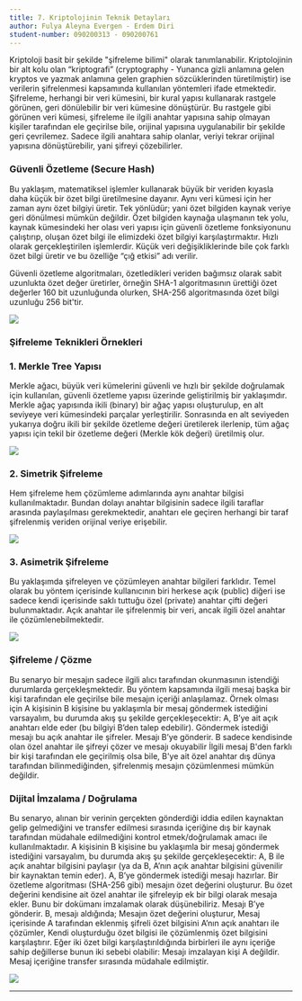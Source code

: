 ```yaml
---
title: 7. Kriptolojinin Teknik Detayları
author: Fulya Aleyna Evergen - Erdem Diri
student-number: 090200313 - 090200761
---
```


Kriptoloji basit bir şekilde "şifreleme bilimi" olarak tanımlanabilir. Kriptolojinin bir alt kolu olan “kriptografi” (cryptography - Yunanca gizli
anlamına gelen kryptos ve yazmak anlamına gelen graphien sözcüklerinden
türetilmiştir) ise verilerin şifrelenmesi kapsamında kullanılan yöntemleri ifade
etmektedir. Şifreleme, herhangi bir veri kümesini, bir kural yapısı kullanarak
rastgele görünen, geri dönülebilir bir veri kümesine dönüştürür. Bu rastgele
gibi görünen veri kümesi, şifreleme ile ilgili anahtar yapısına sahip olmayan
kişiler tarafından ele geçirilse bile, orijinal yapısına uygulanabilir bir şekilde
geri çevrilemez. Sadece ilgili anahtara sahip olanlar, veriyi tekrar orijinal
yapısına dönüştürebilir, yani şifreyi çözebilirler.

### Güvenli Özetleme (Secure Hash)

Bu yaklaşım, matematiksel işlemler kullanarak büyük bir veriden kıyasla daha küçük bir özet bilgi üretilmesine dayanır. Aynı veri kümesi için her zaman aynı özet bilgiyi üretir.
Tek yönlüdür; yani özet bilgiden kaynak veriye geri dönülmesi mümkün değildir. Özet bilgiden kaynağa ulaşmanın tek yolu, kaynak kümesindeki her olası veri yapısı için güvenli özetleme fonksiyonunu çalıştırıp, oluşan özet bilgi ile elimizdeki özet bilgiyi karşılaştırmaktır.
Hızlı olarak gerçekleştirilen işlemlerdir.
Küçük veri değişikliklerinde bile çok farklı özet bilgi üretir ve bu özelliğe “çığ etkisi” adı verilir.

Güvenli özetleme algoritmaları, özetledikleri veriden bağımsız olarak sabit uzunlukta özet değer üretirler, örneğin SHA-1 algoritmasının ürettiği özet değerler 160 bit uzunluğunda olurken, SHA-256 algoritmasında özet bilgi uzunluğu 256 bit'tir.

![](https://academy.bit2me.com/wp-content/uploads/2018/08/hash-criptografico.png)

### Şifreleme Teknikleri Örnekleri

### 1. Merkle Tree Yapısı

Merkle ağacı, büyük veri kümelerini güvenli ve hızlı bir şekilde doğrulamak için kullanılan, güvenli özetleme yapısı üzerinde geliştirilmiş bir yaklaşımdır. Merkle ağaç yapısında ikili (binary) bir ağaç yapısı oluşturulup, en alt seviyeye veri kümesindeki parçalar yerleştirilir. Sonrasında en alt seviyeden yukarıya doğru ikili bir şekilde özetleme değeri üretilerek ilerlenip, tüm ağaç yapısı için tekil bir özetleme değeri (Merkle kök değeri) üretilmiş olur.

![](https://changelly.com/blog/wp-content/uploads/2020/01/Merkle-Tree-1.png)

### 2. Simetrik Şifreleme

Hem şifreleme hem çözümleme adımlarında aynı anahtar bilgisi kullanılmaktadır. Bundan dolayı anahtar bilgisinin sadece ilgili taraflar arasında paylaşılması gerekmektedir, anahtarı ele geçiren herhangi bir taraf şifrelenmiş veriden orijinal veriye erişebilir.

![](https://sectigostore.com/blog/wp-content/uploads/2020/05/symmetric-vs-asymmetric-symmetric-example.png)

### 3. Asimetrik Şifreleme

Bu yaklaşımda şifreleyen ve çözümleyen anahtar bilgileri farklıdır. Temel olarak bu yöntem içerisinde kullanıcının biri herkese açık (public) diğeri ise sadece
kendi içerisinde saklı tuttuğu özel (private) anahtar çifti değeri bulunmaktadır. Açık anahtar ile şifrelenmiş bir veri, ancak ilgili özel anahtar ile çözümlenebilmektedir.

![](https://sectigostore.com/blog/wp-content/uploads/2020/05/symmetric-vs-asymmetric-asymmetric-encryption-example.png)

### Şifreleme / Çözme

Bu senaryo bir mesajın sadece ilgili alıcı tarafından okunmasının istendiği durumlarda gerçekleşmektedir. Bu yöntem kapsamında ilgili mesaj başka bir kişi
tarafından ele geçirilse bile mesajın içeriği anlaşılamaz.
Örnek olması için A kişisinin B kişisine bu yaklaşımla bir mesaj göndermek istediğini varsayalım, bu durumda akış şu şekilde gerçekleşecektir:
A, B’ye ait açık anahtarı elde eder (bu bilgiyi B’den talep edebilir).
Göndermek istediği mesajı bu açık anahtar ile şifreler.
Mesajı B’ye gönderir.
B sadece kendisinde olan özel anahtar ile şifreyi çözer ve mesajı okuyabilir İlgili mesaj B'den farklı bir kişi tarafından ele geçirilmiş olsa bile, B'ye ait özel anahtar dış dünya tarafından bilinmediğinden, şifrelenmiş mesajın çözümlenmesi mümkün değildir.

### Dijital İmzalama / Doğrulama

Bu senaryo, alınan bir verinin gerçekten gönderdiği iddia edilen kaynaktan gelip gelmediğini ve transfer edilmesi sırasında içeriğine dış bir kaynak tarafından müdahale edilmediğini kontrol etmek/doğrulamak amacı ile kullanılmaktadır. A kişisinin B kişisine bu yaklaşımla bir mesaj göndermek istediğini varsayalım, bu durumda akış şu şekilde
gerçekleşecektir:
A, B ile açık anahtar bilgisini paylaşır (ya da B, A’nın açık anahtar bilgisini
güvenilir bir kaynaktan temin eder).
A, B’ye göndermek istediği mesajı hazırlar.
Bir özetleme algoritması (SHA-256 gibi) mesajın özet değerini oluşturur.
Bu özet değerini kendisine ait özel anahtar ile şifreleyip ek bir bilgi olarak mesaja ekler. Bunu bir dokümanı imzalamak olarak düşünebiliriz.
Mesajı B’ye gönderir.
B, mesajı aldığında;
Mesajın özet değerini oluşturur,
Mesaj içerisinde A tarafından eklenmiş şifreli özet bilgisini A’nın açık anahtarı ile çözümler,
Kendi oluşturduğu özet bilgisi ile çözümlenmiş özet bilgisini karşılaştırır.
Eğer iki özet bilgi karşılaştırıldığında birbirleri ile aynı içeriğe sahip değillerse bunun iki sebebi olabilir:
Mesajı imzalayan kişi A değildir.
Mesaj içeriğine transfer sırasında müdahale edilmiştir.

![](https://siber.profesyonelwebtasarim.com/assets/user_files/Kriptoloji/65.png)

---
